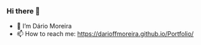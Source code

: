 ### Hi there 👋

- 🔭 I’m Dário Moreira
- 📫 How to reach me: https://darioffmoreira.github.io/Portfolio/
